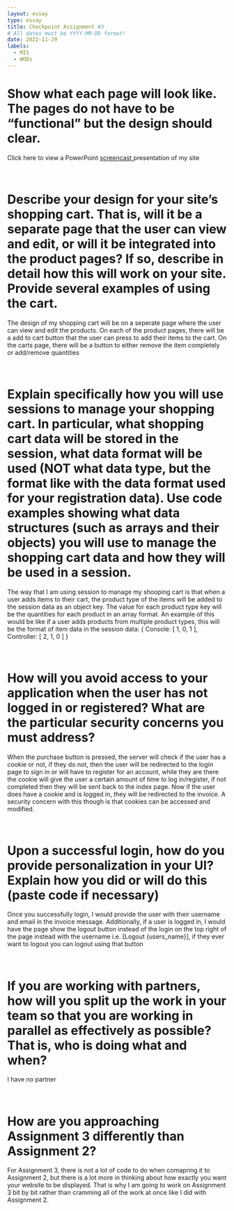 ```yaml
---
layout: essay
type: essay
title: Checkpoint Assignment #3
# All dates must be YYYY-MM-DD format!
date: 2022-11-29
labels:
  - MIS
  - WODs
---
```


<h1> Show what each page will look like. The pages do not have to be “functional” but the design should clear. </h1>
<p> 
Click here to view a PowerPoint <a href="..."> screencast </a> presentation of my site 
</p>
<br>

<h1> Describe your design for your site’s shopping cart. That is, will it be a separate page that the user can view and edit, or will it be integrated into the product pages? If so, describe in detail how this will work on your site. Provide several examples of using the cart. </h1>
<p>
The design of my shopping cart will be on a seperate page where the user can view and edit the products. On each of the product pages, there will be a add to cart button that the user can press to add their items to the cart. On the carts page, there will be a button to either remove the item completely or add/remove quantities
</p>
<br>

<h1> Explain specifically how you will use sessions to manage your shopping cart. In particular, what shopping cart data will be stored in the session, what data format will be used (NOT what data type, but the format like with the data format used for your registration data). Use code examples showing what data structures (such as arrays and their objects) you will use to manage the shopping cart data and how they will be used in a session. </h1>
<p>
The way that I am using session to manage my shooping cart is that when a user adds items to their cart, the product type of the items will be added to the session data as an object key. The value for each product type key will be the quantities for each product in an array format. An example of this would be like if a user adds products from multiple product types, this will be the format of item data in the session data:
{ Console: [ 1, 0, 1 ], Controller: [ 2, 1, 0 ] }
</p>
<br>

<h1> How will you avoid access to your application when the user has not logged in or registered? What are the particular security concerns you must address? </h1>
<p>
When the purchase button is pressed, the server will check if the user has a cookie or not, if they do not, then the user will be redirected to the login page to sign in or will have to register for an account, while they are there the cookie will give the user a certain amount of time to log in/register, if not completed then they will be sent back to the index page. Now if the user does have a cookie and is logged in, they will be redirected to the invoice. A security concern with this though is that cookies can be accessed and modified. 
</p>
<br>

<h1> Upon a successful login, how do you provide personalization in your UI? Explain how you did or will do this (paste code if necessary) </h1>
<p> 
Once you successfully login, I would provide the user with their username and email in the invoice message. Additionally, if a user is logged in, I would have the page show the logout button instead of the login on the top right of the page instead with the username i.e.  [Logout {users_name}], if they ever want to logout you can logout using that button
</p>

<br>

<h1> If you are working with partners, how will you split up the work in your team so that you are working in parallel as effectively as possible? That is, who is doing what and when? </h1>
<p> I have no partner </p>

<br>

<h1> How are you approaching Assignment 3 differently than Assignment 2? </h1>
<p>
For Assignment 3, there is not a lot of code to do when comapring it to Assignment 2, but there is a lot more in thinking about how exactly you want your website to be displayed. That is why I am going to work on Assignment 3 bit by bit rather than cramming all of the work at once like I did with Assignment 2.
</p>
